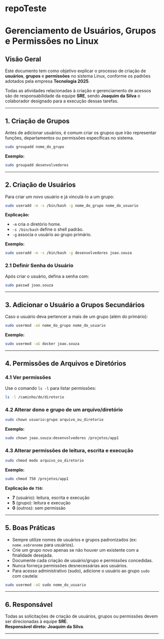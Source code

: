 # repoTeste



# Gerenciamento de Usuários, Grupos e Permissões no Linux

## Visão Geral

Este documento tem como objetivo explicar o processo de criação de **usuários**, **grupos** e **permissões** no sistema Linux, conforme os padrões adotados pela empresa **Tecnologia 2025**.

Todas as atividades relacionadas à criação e gerenciamento de acessos são de responsabilidade da equipe **SRE**, sendo **Joaquim da Silva** o colaborador designado para a execução dessas tarefas.

---

## 1. Criação de Grupos

Antes de adicionar usuários, é comum criar os grupos que irão representar funções, departamentos ou permissões específicas no sistema.

```bash
sudo groupadd nome_do_grupo
```

**Exemplo:**
```bash
sudo groupadd desenvolvedores
```

---

## 2. Criação de Usuários

Para criar um novo usuário e já vinculá-lo a um grupo:

```bash
sudo useradd -m -s /bin/bash -g nome_do_grupo nome_do_usuario
```

**Explicação:**
- `-m` cria o diretório home.
- `-s /bin/bash` define o shell padrão.
- `-g` associa o usuário ao grupo primário.

**Exemplo:**
```bash
sudo useradd -m -s /bin/bash -g desenvolvedores joao.souza
```

### 2.1 Definir Senha do Usuário

Após criar o usuário, defina a senha com:

```bash
sudo passwd joao.souza
```

---

## 3. Adicionar o Usuário a Grupos Secundários

Caso o usuário deva pertencer a mais de um grupo (além do primário):

```bash
sudo usermod -aG nome_do_grupo nome_do_usuario
```

**Exemplo:**
```bash
sudo usermod -aG docker joao.souza
```

---

## 4. Permissões de Arquivos e Diretórios

### 4.1 Ver permissões

Use o comando `ls -l` para listar permissões:

```bash
ls -l /caminho/do/diretorio
```

### 4.2 Alterar dono e grupo de um arquivo/diretório

```bash
sudo chown usuario:grupo arquivo_ou_diretorio
```

**Exemplo:**
```bash
sudo chown joao.souza:desenvolvedores /projetos/app1
```

### 4.3 Alterar permissões de leitura, escrita e execução

```bash
sudo chmod modo arquivo_ou_diretorio
```

**Exemplo:**
```bash
sudo chmod 750 /projetos/app1
```

**Explicação de `750`:**
- **7** (usuário): leitura, escrita e execução
- **5** (grupo): leitura e execução
- **0** (outros): sem permissão

---

## 5. Boas Práticas

- Sempre utilize nomes de usuários e grupos padronizados (ex: `nome.sobrenome` para usuários).
- Crie um grupo novo apenas se não houver um existente com a finalidade desejada.
- Documente cada criação de usuário/grupo e permissões concedidas.
- Nunca forneça permissões desnecessárias aos usuários.
- Para acesso administrativo (sudo), adicione o usuário ao grupo `sudo` com cautela:

```bash
sudo usermod -aG sudo nome_do_usuario
```

---

## 6. Responsável

Todas as solicitações de criação de usuários, grupos ou permissões devem ser direcionadas à equipe **SRE**.  
**Responsável direto:** **Joaquim da Silva**.

---

